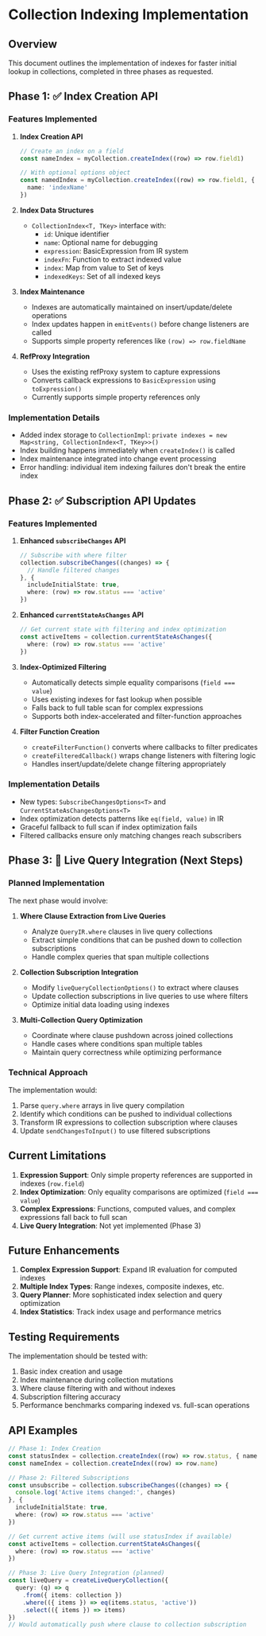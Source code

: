 # Collection Indexing Implementation

## Overview

This document outlines the implementation of indexes for faster initial lookup in collections, completed in three phases as requested.

## Phase 1: ✅ Index Creation API

### Features Implemented

1. **Index Creation API**
   ```typescript
   // Create an index on a field
   const nameIndex = myCollection.createIndex((row) => row.field1)

   // With optional options object
   const namedIndex = myCollection.createIndex((row) => row.field1, {
     name: 'indexName'
   })
   ```

2. **Index Data Structures**
   - `CollectionIndex<T, TKey>` interface with:
     - `id`: Unique identifier
     - `name`: Optional name for debugging
     - `expression`: BasicExpression from IR system  
     - `indexFn`: Function to extract indexed value
     - `index`: Map from value to Set of keys
     - `indexedKeys`: Set of all indexed keys

3. **Index Maintenance**
   - Indexes are automatically maintained on insert/update/delete operations
   - Index updates happen in `emitEvents()` before change listeners are called
   - Supports simple property references like `(row) => row.fieldName`

4. **RefProxy Integration**
   - Uses the existing refProxy system to capture expressions
   - Converts callback expressions to `BasicExpression` using `toExpression()`
   - Currently supports simple property references only

### Implementation Details

- Added index storage to `CollectionImpl`: `private indexes = new Map<string, CollectionIndex<T, TKey>>()`
- Index building happens immediately when `createIndex()` is called
- Index maintenance integrated into change event processing
- Error handling: individual item indexing failures don't break the entire index

## Phase 2: ✅ Subscription API Updates

### Features Implemented

1. **Enhanced `subscribeChanges` API**
   ```typescript
   // Subscribe with where filter
   collection.subscribeChanges((changes) => {
     // Handle filtered changes
   }, {
     includeInitialState: true,
     where: (row) => row.status === 'active'
   })
   ```

2. **Enhanced `currentStateAsChanges` API**
   ```typescript
   // Get current state with filtering and index optimization
   const activeItems = collection.currentStateAsChanges({
     where: (row) => row.status === 'active'
   })
   ```

3. **Index-Optimized Filtering**
   - Automatically detects simple equality comparisons (`field === value`)
   - Uses existing indexes for fast lookup when possible
   - Falls back to full table scan for complex expressions
   - Supports both index-accelerated and filter-function approaches

4. **Filter Function Creation**
   - `createFilterFunction()` converts where callbacks to filter predicates
   - `createFilteredCallback()` wraps change listeners with filtering logic
   - Handles insert/update/delete change filtering appropriately

### Implementation Details

- New types: `SubscribeChangesOptions<T>` and `CurrentStateAsChangesOptions<T>`
- Index optimization detects patterns like `eq(field, value)` in IR
- Graceful fallback to full scan if index optimization fails
- Filtered callbacks ensure only matching changes reach subscribers

## Phase 3: 🔄 Live Query Integration (Next Steps)

### Planned Implementation

The next phase would involve:

1. **Where Clause Extraction from Live Queries**
   - Analyze `QueryIR.where` clauses in live query collections
   - Extract simple conditions that can be pushed down to collection subscriptions
   - Handle complex queries that span multiple collections

2. **Collection Subscription Integration**
   - Modify `liveQueryCollectionOptions()` to extract where clauses
   - Update collection subscriptions in live queries to use where filters
   - Optimize initial data loading using indexes

3. **Multi-Collection Query Optimization**
   - Coordinate where clause pushdown across joined collections
   - Handle cases where conditions span multiple tables
   - Maintain query correctness while optimizing performance

### Technical Approach

The implementation would:
1. Parse `query.where` arrays in live query compilation
2. Identify which conditions can be pushed to individual collections
3. Transform IR expressions to collection subscription where clauses
4. Update `sendChangesToInput()` to use filtered subscriptions

## Current Limitations

1. **Expression Support**: Only simple property references are supported in indexes (`row.field`)
2. **Index Optimization**: Only equality comparisons are optimized (`field === value`)
3. **Complex Expressions**: Functions, computed values, and complex expressions fall back to full scan
4. **Live Query Integration**: Not yet implemented (Phase 3)

## Future Enhancements

1. **Complex Expression Support**: Expand IR evaluation for computed indexes
2. **Multiple Index Types**: Range indexes, composite indexes, etc.
3. **Query Planner**: More sophisticated index selection and query optimization
4. **Index Statistics**: Track index usage and performance metrics

## Testing Requirements

The implementation should be tested with:
1. Basic index creation and usage
2. Index maintenance during collection mutations
3. Where clause filtering with and without indexes
4. Subscription filtering accuracy
5. Performance benchmarks comparing indexed vs. full-scan operations

## API Examples

```typescript
// Phase 1: Index Creation
const statusIndex = collection.createIndex((row) => row.status, { name: 'status' })
const nameIndex = collection.createIndex((row) => row.name)

// Phase 2: Filtered Subscriptions  
const unsubscribe = collection.subscribeChanges((changes) => {
  console.log('Active items changed:', changes)
}, {
  includeInitialState: true,
  where: (row) => row.status === 'active'
})

// Get current active items (will use statusIndex if available)
const activeItems = collection.currentStateAsChanges({
  where: (row) => row.status === 'active'
})

// Phase 3: Live Query Integration (planned)
const liveQuery = createLiveQueryCollection({
  query: (q) => q
    .from({ items: collection })
    .where(({ items }) => eq(items.status, 'active'))
    .select(({ items }) => items)
})
// Would automatically push where clause to collection subscription
```